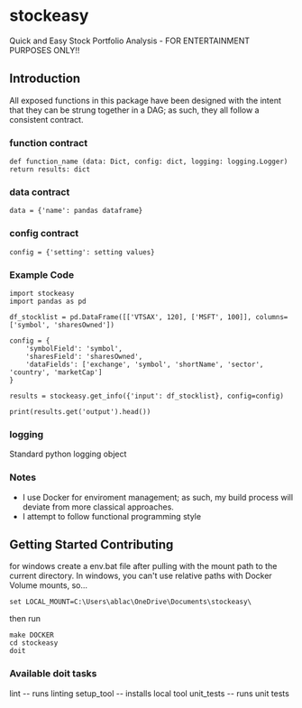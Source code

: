 # stockeasy
Quick and Easy Stock Portfolio Analysis - FOR ENTERTAINMENT PURPOSES ONLY!!

## Introduction
All exposed functions in this package have been designed with the intent that they can be strung together in a DAG; as such, they all follow a consistent contract.

### function contract
```
def function_name (data: Dict, config: dict, logging: logging.Logger)
return results: dict
```

### data contract
```
data = {'name': pandas dataframe}
```

### config contract
```
config = {'setting': setting values}
```
### Example Code
```
import stockeasy
import pandas as pd

df_stocklist = pd.DataFrame([['VTSAX', 120], ['MSFT', 100]], columns=['symbol', 'sharesOwned'])

config = {
    'symbolField': 'symbol',
    'sharesField': 'sharesOwned',
    'dataFields': ['exchange', 'symbol', 'shortName', 'sector', 'country', 'marketCap']
}

results = stockeasy.get_info({'input': df_stocklist}, config=config)

print(results.get('output').head())
```

### logging
Standard python logging object


### Notes
- I use Docker for enviroment management; as such, my build process will deviate from more classical approaches.
- I attempt to follow functional programming style

## Getting Started Contributing
for windows create a env.bat file after pulling with the mount path to the current directory. In windows, you can't use relative paths with Docker Volume mounts, so...

```
set LOCAL_MOUNT=C:\Users\ablac\OneDrive\Documents\stockeasy\
```

then run

```
make DOCKER
cd stockeasy
doit
```

### Available doit tasks
lint            -- runs linting
setup_tool      -- installs local tool
unit_tests      -- runs unit tests
